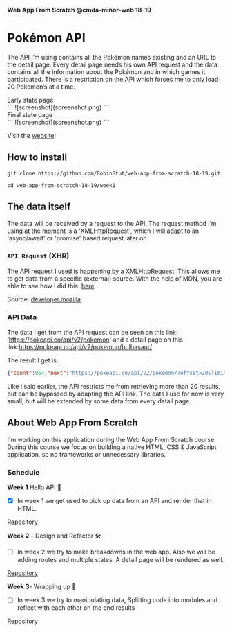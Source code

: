 **Web App From Scratch @cmda-minor-web 18-19**

# Pokémon API

The API I’m using contains all the Pokémon names existing and an URL to the detail page. Every detail page needs his own API request and the data contains all the information about the Pokémon and in which games it participated. There is a restriction on the API which forces me to only load 20 Pokemon’s at a time. 

<summary>Early state page</summary>
```
![screenshot](screenshot.png)
```
<summary>Final state page</summary>
```
![screenshot](screenshot.png)
```


Visit the [website](https://robinstut.github.io/web-app-from-scratch-18-19/week1/)!


## How to install

```
git clone https://github.com/RobinStut/web-app-from-scratch-18-19.git

cd web-app-from-scratch-18-19/week1
```

## The data itself 

The data will be received by a request to the API. The request method I’m using at the moment is a 'XMLHttpRequest', which I will adapt to an 'async/await' or 'promise' based request later on.

### `API Request` (XHR)

The API request I used is happening by a XMLHttpRequest. This allows me to get data from a specific (external) source. With the help of MDN, you are able to see how I did this:  [here](https://github.com/RobinStut/web-app-from-scratch-18-19/blob/master/week1/public/js/app.js).

Source: [developer.mozilla](https://developer.mozilla.org/en-US/docs/Web/API/XMLHttpRequest/Synchronous_and_Asynchronous_Requests)


### API Data

The data I get from the API request can be seen on this link: ‘https://pokeapi.co/api/v2/pokemon' and a detail page on this link:https://pokeapi.co/api/v2/pokemon/bulbasaur/ 

The result I get is:

```json
{"count":964,"next":"https://pokeapi.co/api/v2/pokemon/?offset=20&limit=20","previous":null,"results":[{"name":"bulbasaur","url":"https://pokeapi.co/api/v2/pokemon/1/"},{"name":"ivysaur","url":"https://pokeapi.co/api/v2/pokemon/2/"},{"name":"venusaur","url":"https://pokeapi.co/api/v2/pokemon/3/"},{"name":"charmander","url":"https://pokeapi.co/api/v2/pokemon/4/"},{"name":"charmeleon","url":"https://pokeapi.co/api/v2/pokemon/5/"},{"name":"charizard","url":"https://pokeapi.co/api/v2/pokemon/6/"},{"name":"squirtle","url":"https://pokeapi.co/api/v2/pokemon/7/"},{"name":"wartortle","url":"https://pokeapi.co/api/v2/pokemon/8/"},{"name":"blastoise","url":"https://pokeapi.co/api/v2/pokemon/9/"},{"name":"caterpie","url":"https://pokeapi.co/api/v2/pokemon/10/"},{"name":"metapod","url":"https://pokeapi.co/api/v2/pokemon/11/"},{"name":"butterfree","url":"https://pokeapi.co/api/v2/pokemon/12/"},{"name":"weedle","url":"https://pokeapi.co/api/v2/pokemon/13/"},{"name":"kakuna","url":"https://pokeapi.co/api/v2/pokemon/14/"},{"name":"beedrill","url":"https://pokeapi.co/api/v2/pokemon/15/"},{"name":"pidgey","url":"https://pokeapi.co/api/v2/pokemon/16/"},{"name":"pidgeotto","url":"https://pokeapi.co/api/v2/pokemon/17/"},{"name":"pidgeot","url":"https://pokeapi.co/api/v2/pokemon/18/"},{"name":"rattata","url":"https://pokeapi.co/api/v2/pokemon/19/"},{"name":"raticate","url":"https://pokeapi.co/api/v2/pokemon/20/"}]}
```

Like I said earlier, the API restricts me from retrieving more than 20 results, but can be bypassed by adapting the API link. The data I use for now is very small, but will be extended by some data from every detail page.

## About Web App From Scratch

I'm working on this application during the Web App From Scratch course. During this course we focus on building a native HTML, CSS & JavaScript application, so no frameworks or unnecessary libraries.

### Schedule 

**Week 1** Hello API 🐒

- [x] In week 1 we get used to pick up data from an API and render that in HTML.

[Repository](https://github.com/RobinStut/web-app-from-scratch-18-19/blob/master/week1/public/js/app.js)

**Week 2** - Design and Refactor 🛠

- [ ] In week 2 we try to make breakdowns in the web app. Also we will be adding routes and multiple states. A detail page will be rendered as well.

[Repository]()

**Week 3**- Wrapping up 🎁

- [ ] In week 3 we try to manipulating data, Splitting code into modules and reflect with each other  on the end results

[Repository]()


